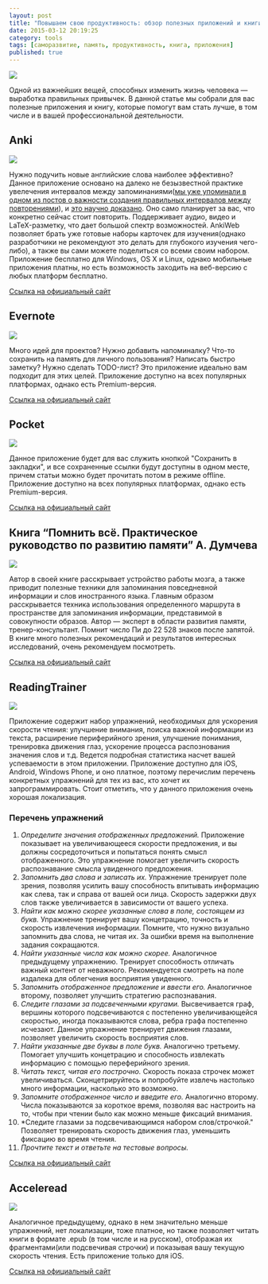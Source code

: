 ```yaml
---
layout: post
title: "Повышаем свою продуктивность: обзор полезных приложений и книги"
date: 2015-03-12 20:19:25
category: tools
tags: [саморазвитие, память, продуктивность, книга, приложения]
published: true
---
```

<img src="https://theasder.github.io/img/ea4c41c3b509.jpg" class="img-responsive" /><br />

Одной из важнейших вещей, способных изменить жизнь человека — выработка правильных привычек. В данной статье мы собрали для вас полезные приложения и книгу, которые помогут вам стать лучше, в том числе и в вашей профессиональной деятельности. 

## Anki
<img src="https://theasder.github.io/img/anki.png" class="img-responsive" /><br />

Нужно подучить новые английские слова наиболее эффективно? Данное приложение основано на далеко не безызвестной практике увелечения интервалов между запоминаниями([мы уже упоминали в одном из постов о важности создания правильных интервалов между повторениями](https://vk.com/wall-54530371_13141)), и [это научно доказано](http://www.pashler.com/Articles/cepeda_exppsych_050808.pdf). Оно само планирует за вас, что конкретно сейчас стоит повторить. Поддерживает аудио, видео и LaTeX-разметку, что дает большой спектр возможностей. AnkiWeb позволяет брать уже готовые наборы карточек для изучения(однако разработчики не рекомендуют это делать для глубокого изучения чего-либо), а также вы сами можете поделиться со всеми своим набором. Приложение бесплатно для Windows, OS X и Linux, однако мобильные приложения платны, но есть возможность заходить на веб-версию с любых платформ бесплатно.

[Ссылка на официальный сайт](http://ankisrs.net)


## Evernote
<img src="https://theasder.github.io/img/evernote.svg" class="img-responsive" /><br />

Много идей для проектов? Нужно добавить напоминалку? Что-то сохранить на память для личного пользования? Написать быстро заметку? Нужно сделать TODO-лист? Это приложение идеально вам подходит для этих целей. Приложение доступно на всех популярных платформах, однако есть Premium-версия.

[Ссылка на официальный сайт](https://evernote.com)

## Pocket 
<img src="https://theasder.github.io/img/pocket.png" class="img-responsive" /><br />

Данное приложение будет для вас служить кнопкой "Сохранить в закладки", и все сохраненные ссылки будут доступны в одном месте, причем статьи можно будет прочитать потом в режиме offline. Приложение доступно на всех популярных платформах, однако есть Premium-версия.

[Ссылка на официальный сайт](http://getpocket.com/)


## Книга “Помнить всё. Практическое руководство по развитию памяти” А. Думчева
<img src="https://theasder.github.io/img/book.jpg" class="img-responsive" /><br />

Автор в своей книге расскрывает устройство работы мозга, а также приводит полезные техники для запоминания повседневной информации и слов иностранного языка. Главным образом расскрывается техника использования определенного маршрута в пространстве для запоминания информации, представимой в совокупности образов. Автор &mdash; эксперт в области развития памяти, тренер-консультант. Помнит число Пи до 22 528 знаков после запятой. В книге много полезных рекомендаций и результатов интересных исследований, очень рекомендуем посмотреть.

[Ссылка на официальный сайт](http://www.mann-ivanov-ferber.ru/books/pomnit_vse/)

## ReadingTrainer
<img src="https://theasder.github.io/img/readingtrainer.png" class="img-responsive" /><br />

Приложение содержит набор упражнений, необходимых для ускорения скорости чтения: улучшение внимания, поиска важной информации из текста, расширение периферийного зрения, улучшение понимания, тренировка движения глаз, ускорение процесса распознования значения слов и т.д. Ведется подробная статистика насчет вашей успеваемости в этом приложении. Приложение доступно для iOS, Android, Windows Phone, и оно платное, поэтому перечислим перечень конкретных упражнений для тех из вас, кто хочет их запрограммировать. Стоит отметить, что у данного приложения очень хорошая локализация.

### Перечень упражнений
1. *Определите значения отображенных предложений.* Приложение показывает на увеличивающееся скорости предложения, и вы должны сосредоточиться и попытаться понять смысл отображенного. Это упражнение помогает увеличить скорость распознавание смысла увиденного предложения.
2. *Запомнить два слова и записать их.* Упражнение тренирует поле зрения, позволяя усилить вашу способность впитывать информацию как слева, так и справа от вашей оси лица. Скорость задержки двух слов также увеличивается в зависимости от вашего успеха.
3. *Найти как можно скорее указанные слова в поле, состоящем из букв.* Упражнение тренирует вашу концетрацию, точность и скорость извлечения информации. Помните, что нужно визуально запомнить два слова, не читая их. За ошибки время на выполнение задания сокращаются.
4. *Найти указанные числа как можно скорее.* Аналогичное предыдущему упражнению. Тренирует способность отличать важный контент от неважного. Рекомендуется смотреть на поле издалека для облегчения восприятия увиденного.
5. *Запомнить отображенное предложение и ввести его.* Аналогичное второму, позволяет улучшить стратегию распознавания.
6. *Следите глазами за подсвеченными кругами.* Высвечивается граф, вершины которого подсвечиваются с постепенно увеличивающейся скоростью, иногда показываются слова, ребра графа постепенно исчезают. Данное упражнение тренирует движения глазами, позволяет увеличить скорость восприятия слов.
7. *Найти указанные две буквы в поле букв.* Аналогично третьему. Помогает улучшить концетрацию и способность извлекать информацию c помощью переферийного зрения.
8. *Читать текст, читая его построчно.* Скорость показа строчек может увеличиваться. Сконцетрируйтесь и попробуйте извлечь настолько много информации, насколько это возможно.
9. *Запомните отображенное число и введите его.* Аналогично второму. Числа показываются за короткое время, позволяя вас настроить на то, чтобы при чтении было как можно меньше фиксаций внимания.
10. *Следите глазами за подсвечивающимся набором слов/строчкой." Позволяет тренировать скорость движения глаз, уменьшить фиксацию во время чтения.  
11. *Прочтите текст и ответьте на тестовые вопросы.*

[Ссылка на официальный сайт](http://www.heku-it.com/reading-trainer/)

## Acceleread
<img src="https://theasder.github.io/img/acceleread.png" class="img-responsive" /><br />

Аналогичное предыдущему, однако в нем значительно меньше упражнений, нет локализации, тоже платное, но также позволяет читать книги в формате .epub (в том числе и на русском), отображая их фрагментами(или подсвечивая строчки) и показывая вашу текущую скорость чтения. Есть приложение только для iOS.

[Ссылка на официальный сайт](http://www.acceleread.com)

